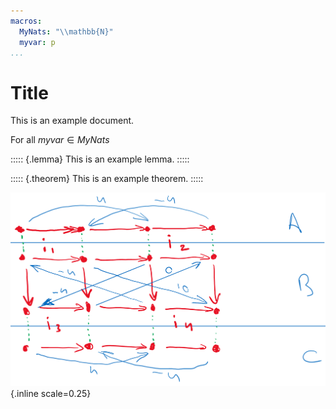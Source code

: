 ```yaml
---
macros:
  MyNats: "\\mathbb{N}"
  myvar: p
...
```


# Title

This is an example document.

For all ${{myvar}}\in{{MyNats}}$

::::: {.lemma}
This is an example lemma.
:::::

::::: {.theorem}
This is an example theorem.
:::::

![Example Image](figures/example.png){.inline scale=0.25}

<!-- markdownlint-disable-file MD041 -->